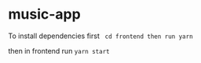 # music-app

To install dependencies first 
``` cd frontend then run yarn```

then in frontend run  ```yarn start ```
